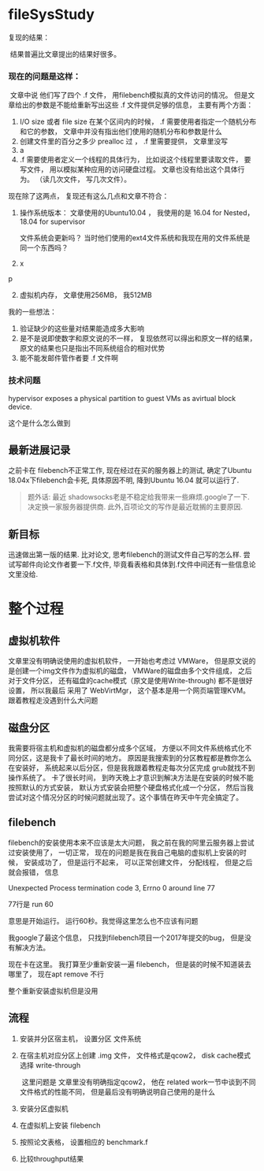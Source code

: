 # fileSysStudy







复现的结果： 

​	结果普遍比文章提出的结果好很多。 





### 现在的问题是这样：

​	文章中说 他们写了四个 .f 文件， 用filebench模拟真的文件访问的情况。 但是文章给出的参数是不能给重新写出这些 .f 文件提供足够的信息， 主要有两个方面： 

1. I/O size 或者 file size 在某个区间内的时候， .f 需要使用者指定一个随机分布和它的参数， 文章中并没有指出他们使用的随机分布和参数是什么
2. 创建文件里的百分之多少 prealloc 过 ， .f 里需要提供， 文章里没写
3. a
4. .f 需要使用者定义一个线程的具体行为， 比如说这个线程里要读取文件， 要写文件， 用以模拟某种应用的访问硬盘过程。 文章也没有给出这个具体行为。 （读几次文件， 写几次文件）。 



现在除了这两点， 复现还有这么几点和文章不符合： 

1. 操作系统版本： 文章使用的Ubuntu10.04 ， 我使用的是 16.04 for Nested， 18.04 for supervisor

   文件系统会更新吗？ 当时他们使用的ext4文件系统和我现在用的文件系统是同一个东西吗？ 

2. x

p

2. 虚拟机内存， 文章使用256MB， 我512MB



我的一些想法： 

1. 验证缺少的这些量对结果能造成多大影响
2. 是不是说即使数字和原文说的不一样， 复现依然可以得出和原文一样的结果， 原文的结果也只是指出不同系统组合的相对优势
3. 能不能发邮件管作者要 .f 文件啊



### 技术问题

hypervisor exposes a physical partition to guest VMs as avirtual block device.

这个是什么怎么做到



## 最新进展记录
之前卡在 filebench不正常工作, 现在经过在买的服务器上的测试, 确定了Ubuntu 18.04x下filebench会卡死, 具体原因不明, 降到Ubuntu 16.04 就可以运行了.
> 题外话: 最近 shadowsocks老是不稳定给我带来一些麻烦.google了一下. 决定换一家服务器提供商. 此外,百项论文的写作是最近耽搁的主要原因.
## 新目标
迅速做出第一版的结果. 比对论文, 思考filebench的测试文件自己写的怎么样. 尝试写邮件向论文作者要一下.f文件, 毕竟看表格和具体到.f文件中间还有一些信息论文里没给.


# 整个过程







## 虚拟机软件

文章里没有明确说使用的虚拟机软件， 一开始也考虑过 VMWare， 但是原文说的是创建一个img文件作为虚拟机的磁盘， VMWare的磁盘由多个文件组成， 之后对于文件分区， 还有磁盘的cache模式（原文是使用Write-through) 都不是很好设置， 所以我最后 采用了 WebVirtMgr， 这个基本是用一个网页端管理KVM。 跟着教程走没遇到什么大问题



## 磁盘分区

我需要将宿主机和虚拟机的磁盘都分成多个区域， 方便以不同文件系统格式化不同分区，这是我卡了最长时间的地方。 原因是我搜索到的分区教程都是教你怎么在安装好， 系统起来以后分区，但是我我跟着教程走每次分区完成 grub就找不到操作系统了。 卡了很长时间， 到昨天晚上才意识到解决方法是在安装的时候不能按照默认的方式安装， 默认方式安装会把整个硬盘格式化成一个分区， 然后当我尝试对这个情况分区的时候问题就出现了。这个事情在昨天中午完全搞定了。 



## filebench

filebench的安装使用本来不应该是太大问题， 我之前在我的阿里云服务器上尝试过安装使用了， 一切正常， 现在的问题是我在我自己电脑的虚拟机上安装的时候， 安装成功了， 但是运行不起来， 可以正常创建文件， 分配线程， 但是之后就会报错， 信息

Unexpected Process termination code 3, Errno 0 around line 77

77行是 run 60

意思是开始运行。 运行60秒。我觉得这里怎么也不应该有问题

我google了最这个信息， 只找到filebench项目一个2017年提交的bug， 但是没有解决方法。

现在卡在这里。 我打算至少重新安装一遍 filebench， 但是装的时候不知道装去哪里了， 现在apt remove 不行

整个重新安装虚拟机但是没用







## 流程

1. 安装并分区宿主机， 设置分区 文件系统

2. 在宿主机对应分区上创建 .img 文件， 文件格式是qcow2， disk cache模式选择 write-through

   ​	这里问题是 文章里没有明确指定qcow2， 他在 related work一节中谈到不同文件格式的性能不同， 但是最后没有明确说明自己使用的是什么

3. 安装分区虚拟机 

4. 在虚拟机上安装 filebench

5. 按照论文表格， 设置相应的 benchmark.f

6. 比较throughput结果
